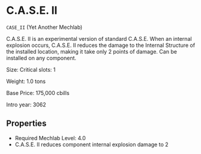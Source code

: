 # C.A.S.E. II

`CASE_II` (Yet Another Mechlab)

C.A.S.E. II is an experimental version of standard C.A.S.E. When an internal explosion occurs, C.A.S.E. II reduces the damage to the Internal Structure of the installed location, making it take only 2 points of damage. Can be installed on any component.

Size: Critical slots: 1

Weight: 1.0 tons

Base Price: 175,000 cbills

Intro year: 3062

## Properties
* Required Mechlab Level: 4.0 
* C.A.S.E. II reduces component internal explosion damage to 2
